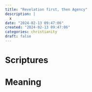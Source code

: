 ```yaml
---
title: "Revelation first, then Agency"
description: |
  x
date: "2024-02-13 09:47:06"  
created: "2024-02-13 09:47:06"
categories: christianity  
draft: false
---
```

# Scriptures

# Meaning

